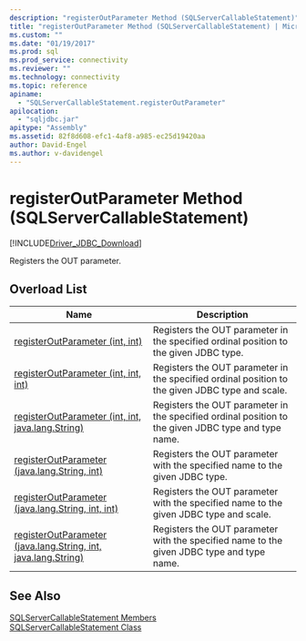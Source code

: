 ```yaml
---
description: "registerOutParameter Method (SQLServerCallableStatement)"
title: "registerOutParameter Method (SQLServerCallableStatement) | Microsoft Docs"
ms.custom: ""
ms.date: "01/19/2017"
ms.prod: sql
ms.prod_service: connectivity
ms.reviewer: ""
ms.technology: connectivity
ms.topic: reference
apiname: 
  - "SQLServerCallableStatement.registerOutParameter"
apilocation: 
  - "sqljdbc.jar"
apitype: "Assembly"
ms.assetid: 82f8d608-efc1-4af8-a985-ec25d19420aa
author: David-Engel
ms.author: v-davidengel
---
```

# registerOutParameter Method (SQLServerCallableStatement)
[!INCLUDE[Driver_JDBC_Download](../../../includes/driver_jdbc_download.md)]

  Registers the OUT parameter.  
  
## Overload List  
  
|Name|Description|  
|----------|-----------------|  
|[registerOutParameter (int, int)](../../../connect/jdbc/reference/registeroutparameter-method-int-int.md)|Registers the OUT parameter in the specified ordinal position to the given JDBC type.|  
|[registerOutParameter (int, int, int)](../../../connect/jdbc/reference/registeroutparameter-method-int-int-int.md)|Registers the OUT parameter in the specified ordinal position to the given JDBC type and scale.|  
|[registerOutParameter (int, int, java.lang.String)](../../../connect/jdbc/reference/registeroutparameter-method-int-int-java-lang-string.md)|Registers the OUT parameter in the specified ordinal position to the given JDBC type and type name.|  
|[registerOutParameter (java.lang.String, int)](../../../connect/jdbc/reference/registeroutparameter-method-java-lang-string-int.md)|Registers the OUT parameter with the specified name to the given JDBC type.|  
|[registerOutParameter (java.lang.String, int, int)](../../../connect/jdbc/reference/registeroutparameter-method-java-lang-string-int-int.md)|Registers the OUT parameter with the specified name to the given JDBC type and scale.|  
|[registerOutParameter (java.lang.String, int, java.lang.String)](../../../connect/jdbc/reference/registeroutparameter-method-java-lang-string-int-java-lang-string.md)|Registers the OUT parameter with the specified name to the given JDBC type and type name.|  
  
## See Also  
 [SQLServerCallableStatement Members](../../../connect/jdbc/reference/sqlservercallablestatement-members.md)   
 [SQLServerCallableStatement Class](../../../connect/jdbc/reference/sqlservercallablestatement-class.md)  
  
  
